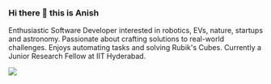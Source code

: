 ### Hi there 👋 this is Anish
Enthusiastic Software Developer interested in robotics, EVs, nature, startups and astronomy. Passionate about crafting solutions to real-world challenges. Enjoys automating tasks and solving Rubik's Cubes. Currently a Junior Research Fellow at IIT Hyderabad.

 ![](https://komarev.com/ghpvc/?username=rusty3699) 

<div>
<!--    <img src="https://github-readme-stats-git-masterrstaa-rickstaa.vercel.app/api?username=rusty3699&theme=github_dark&show_icons=true&count_private=true&hide=prs,contribs" style="width:55%;"  -->
<!--    <img src="https://github-readme-stats-git-masterrstaa-rickstaa.vercel.app/api/top-langs/?username=rusty3699&layout=compact&hide=html&theme=github_dark&langs_count=8" style="width:40%;" align="right"/>   -->
</div>

<!--
**rusty3699/rusty3699** is a ✨ _special_ ✨ repository because its `README.md` (this file) appears on your GitHub profile.

Here are some ideas to get you started:

- 🔭 I’m currently working on ...
- 🌱 I’m currently learning ...
- 👯 I’m looking to collaborate on ...
- 🤔 I’m looking for help with ...
- 💬 Ask me about ...
- 📫 How to reach me: ...
- 😄 Pronouns: ...
- ⚡ Fun fact: ...
-->
